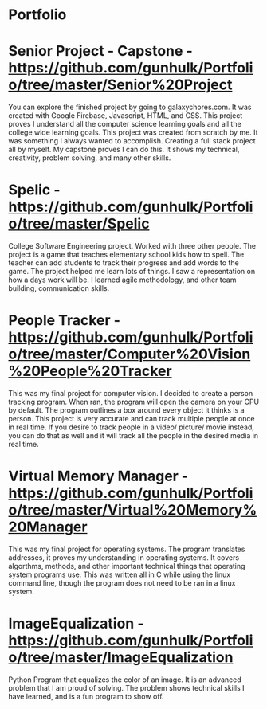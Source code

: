 # Portfolio

# Senior Project - Capstone - https://github.com/gunhulk/Portfolio/tree/master/Senior%20Project
You can explore the finished project by going to galaxychores.com. It was created with Google Firebase, Javascript, HTML, and CSS. This project proves I understand all the computer science learning goals and all the college wide learning goals. This project was created from scratch by me. It was something I always wanted to accomplish. Creating a full stack project all by myself. My capstone proves I can do this. It shows my technical, creativity, problem solving, and many other skills.


# Spelic - https://github.com/gunhulk/Portfolio/tree/master/Spelic
College Software Engineering project. Worked with three other people. The project is a game that teaches elementary school kids how to spell. The teacher can add students to track their progress and add words to the game. The project helped me learn lots of things. I saw a representation on how a days work will be. I learned agile methodology, and other team building, communication skills.

# People Tracker - https://github.com/gunhulk/Portfolio/tree/master/Computer%20Vision%20People%20Tracker
This was my final project for computer vision. I decided to create a person tracking program. When ran, the program will open the camera on your CPU by default. The program outlines a box around every object it thinks is a person. This project is very accurate and can track multiple people at once in real time. If you desire to track people in a video/ picture/ movie instead, you can do that as well and it will track all the people in the desired media in real time.

# Virtual Memory Manager - https://github.com/gunhulk/Portfolio/tree/master/Virtual%20Memory%20Manager
This was my final project for operating systems. The program translates addresses, it proves my understanding in operating systems. It covers algorthms, methods, and other important technical things that operating system programs use. This was written all in C while using the linux command line, though the program does not need to be ran in a linux system.

# ImageEqualization - https://github.com/gunhulk/Portfolio/tree/master/ImageEqualization
Python Program that equalizes the color of an image. It is an advanced problem that I am proud of solving. The problem shows technical skills I have learned, and is a fun program to show off.
